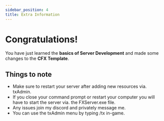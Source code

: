 ```yaml
---
sidebar_position: 4
title: Extra Information
---
```


# Congratulations!

You have just learned the **basics of Server Development** and made some changes to the **CFX Template**.

## Things to note

- Make sure to restart your server after adding new resources via. txAdmin.
- If you close your command prompt or restart your computer you will have to start the server via. the FXServer.exe file.
- Any issues join my discord and privately message me.
- You can use the txAdmin menu by typing /tx in-game.